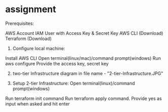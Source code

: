 # assignment

Prerequisites:

AWS Account
IAM User with Access Key & Secret Key
AWS CLI (Download)
Terraform (Download)

1. Configure local machine:

Install AWS CLI
Open terminal(linux/mac)/command prompt(windows)
Run aws configure
Provide the access key, secret key


2. two-tier Infrastructure diagram in file name - "2-tier-Infrastructure.JPG"

3. Setup 2-tier Infrastructure:
Open terminal(linux)/command prompt(windows)

Run terraform init command
Run terraform apply command. 
Provide yes as input when asked and hit enter
